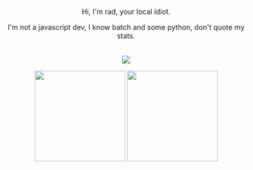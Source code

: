 <p align='center'>
Hi, I'm rad, your local idiot.
</p>
<p align='center'> 
  I'm not a javascript dev, I know batch and some python, don't quote my stats.<br>
</p>


<p align="center"><br>
  <a href="https://ayo.so/radical">
    <img src="https://lanyard.cnrad.dev/api/113027285765885952"/>
     </a>
</p>

<p align="center">
  <img src="https://github-readme-stats.vercel.app/api?username=RadNotRed&show_icons=true&count_private=true&title_color=4f8cc9&text_color=9f9f9f&icon_color=4f8cc9&bg_color=181818" height="180">
  <img src="https://github-readme-stats.vercel.app/api/top-langs/?username=RadNotRed&layout=compact&title_color=4f8cc9&text_color=9f9f9f&icon_color=4f8cc9&bg_color=181818" height="180">
</p>
